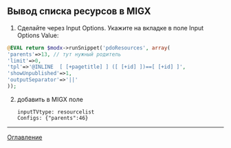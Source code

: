 ## Вывод списка ресурсов в MIGX

1. Сделайте через Input Options.
Укажите на вкладке в поле Input Options Value:

```php
@EVAL return $modx->runSnippet('pdoResources', array(
'parents'=>13, // тут нужный родитель
'limit'=>0,
'tpl'=>'@INLINE  [ [+pagetitle] ] ([ [+id] ])==[ [+id] ]',
'showUnpublished'=>1,
'outputSeparator'=>'||'
));
```

2. добавить в MIGX поле

    `inputTVtype: resourcelist` <br>
    `Configs: {"parents":46}` 


---
[Оглавление](https://github.com/LexDonowan/DevTips/blob/main/ModxRecipes/README.md)
